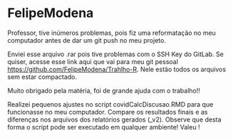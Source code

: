 # FelipeModena

Professor, tive inúmeros problemas, pois fiz uma reformatação no meu computador antes de dar um git push no meu projeto.

Enviei esse arquivo .rar pois tive problemas com o SSH Key do GitLab. Se quiser, acesse esse link aqui que vai para meu git pessoal https://github.com/FelipeModena/Trahlho-R. Nele estão todos os arquivos sem estar compactado.

Muito obrigado pela matéria, foi de grande ajuda com o trabalho!!

Realizei pequenos ajustes no script covidCalcDiscusao.RMD para que funcionasse no meu computador.
Compare os resultados finais e as diferenças nos arquivos dos relatórios gerados (_v2).
Observe que desta forma o script pode ser executado em qualquer ambiente!
Valeu !
